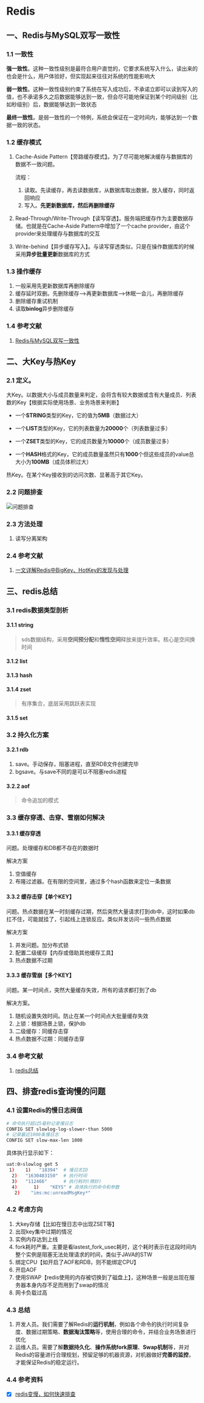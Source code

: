 

# Redis

## 一、Redis与MySQL双写一致性

### 1.1 一致性

**强一致性**。这种一致性级别是最符合用户直觉的，它要求系统写入什么，读出来的也会是什么，用户体验好，但实现起来往往对系统的性能影响大

**弱一致性**。这种一致性级别约束了系统在写入成功后，不承诺立即可以读到写入的值，也不承诺多久之后数据能够达到一致，但会尽可能地保证到某个时间级别（比如秒级别）后，数据能够达到一致状态

**最终一致性**。是弱一致性的一个特例，系统会保证在一定时间内，能够达到一个数据一致的状态。

### 1.2 缓存模式

1. Cache-Aside Pattern【旁路缓存模式】。为了尽可能地解决缓存与数据库的数据不一致问题。

   流程：

   1. 读取。先读缓存，再去读数据库，从数据库取出数据，放入缓存，同时返回响应
   2. 写入。**先更新数据库，然后再删除缓存**

2. Read-Through/Write-Through【读写穿透】。服务端把缓存作为主要数据存储。也就是在Cache-Aside Pattern中增加了一个cache provider，由这个provider来处理缓存与数据库的交互

   

3. Write-behind【异步缓存写入】。与读写穿透类似，只是在操作数据库的时候采用**异步批量更新**数据库的方式

### 1.3 操作缓存

1. 一般采用先更新数据库再删除缓存
2. 缓存延时双删。先删除缓存-->再更新数据库-->休眠一会儿，再删除缓存
3. 删除缓存重试机制
4. 读取**binlog**异步删除缓存

### 1.4 参考文献

1. [Redis与MySQL双写一致性](https://mp.weixin.qq.com/s/c0JwYl-9prOLtNeoTTch0w)

## 二、大Key与热Key

### 2.1 定义。

大Key。以数据大小与成员数量来判定，会将含有较大数据或含有大量成员、列表数的Key【根据实际使用场景、业务场景来判断】

- 一个**STRING**类型的Key，它的值为**5MB**（数据过大）

- 一个**LIST**类型的Key，它的列表数量为**20000**个（列表数量过多）

- 一个**ZSET**类型的Key，它的成员数量为**10000**个（成员数量过多）

- 一个**HASH**格式的Key，它的成员数量虽然只有**1000**个但这些成员的value总大小为**100MB**（成员体积过大）

热Key。在某个Key接收到的访问次数、显著高于其它Key。

### 2.2 问题排查

![问题排查](/image/1.png)

### 2.3 方法处理

1. 读写分离架构

### 2.4 参考文献

1. [一文详解Redis中BigKey、HotKey的发现与处理](https://mp.weixin.qq.com/s/FPYE1B839_8Yk1-YSiW-1Q)

## 三、redis总结

### 3.1 redis数据类型剖析

#### 3.1.1 string

>  sds数据结构，采用**空间预分配**和**惰性空间**释放来提升效率。核心是空间换时间

#### 3.1.2 list

#### 3.1.3 hash

#### 3.1.4 zset

> 有序集合，底层采用跳跃表实现

#### 3.1.5 set

### 3.2 持久化方案

#### 3.2.1 rdb

1. save。手动保存，阻塞进程，直至RDB文件创建完毕
2. bgsave。与save不同的是可以不阻塞redis进程

#### 3.2.2 aof

> 命令追加的模式

### 3.3 缓存穿透、击穿、雪崩如何解决

#### 3.3.1 缓存穿透

问题。处理缓存和DB都不存在的数据时

解决方案

1. 空值缓存
2. 布隆过滤器。在有限的空间里，通过多个hash函数来定位一条数据

#### 3.3.2 缓存击穿【单个KEY】

问题。热点数据在某一时刻缓存过期，然后突然大量请求打到db中，这时如果db扛不住，可能就挂了，引起线上连锁反应。类似并发访问一些热点数据

解决方案

1. 并发问题。加分布式锁
2. 配置二级缓存【内存或借助其他缓存工具】
3. 热点数据不过期

#### 3.3.3 缓存雪崩【多个KEY】

问题。某一时间点，突然大量缓存失效，所有的请求都打到了db

解决方案。

1. 随机设置失效时间。防止在某一个时间点大批量缓存失效
2. 上锁：根据场景上锁，保护db
3. 二级缓存：同缓存击穿
4. 热点数据不过期：同缓存击穿

### 3.4 参考文献

1. [redis总结](https://mp.weixin.qq.com/s/HINQmFmkWXXhI5_D07tyBw)

## 四、排查redis查询慢的问题

### 4.1 设置Redis的慢日志阀值

```bash
# 命令执行超过5毫秒记录慢日志
CONFIG SET slowlog-log-slower-than 5000
# 记录最近1000条慢日志
CONFIG SET slow-max-len 1000
```

具体执行显示如下：

```bash
uat:0>slowlog get 5
 1)    1)   "18394"  # 慢日志ID
  2)   "1630483150"  # 执行时间
  3)   "112466"      # 执行耗时(微妙)
  4)      1)    "KEYS" # 具体执行的命令和参数
   2)    "ims:mc:unreadMsgKey*"
```

### 4.2 考虑方向

1. 大key存储【比如在慢日志中出现ZSET等】
2. 出现key集中过期的情况
3. 实例内存达到上线
4. fork耗时严重。主要是看lastest_fork_usec耗时，这个耗时表示在这段时间内整个实例是阻塞无法处理请求的时间，类似于JAVA的STW
5. 绑定CPU【如开启了AOF和RDB，则不能绑定CPU】
6. 开启AOF
7. 使用SWAP【redis使用的内存被切换到了磁盘上】，这种场景一般是出现在服务器本身内存不足而用到了swap的情况
8. 网卡负载过高

### 4.3 总结

1. 开发人员。我们需要了解Redis的**运行机制**，例如各个命令的执行时间复杂度、数据过期策略、**数据淘汰策略**等，使用合理的命令，并结合业务场景进行优化
2. 运维人员。需要了解**数据持久化**、**操作系统fork原理**、**Swap机制**等，并对Redis的容量进行合理规划，预留足够的机器资源，对机器做好**完善的监控**，才能保证Redis的稳定运行。

### 4.4 参考资料

- [x] [redis变慢，如何快速排查](https://mp.weixin.qq.com/s/paeQZMs7TrXd8oC1Pz8yYQ)

